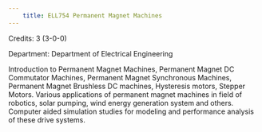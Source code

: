 ```yaml
---
    title: ELL754 Permanent Magnet Machines
---
```

Credits: 3 (3-0-0)

Department: Department of Electrical Engineering

Introduction to Permanent Magnet Machines, Permanent Magnet DC Commutator Machines, Permanent Magnet Synchronous Machines, Permanent Magnet Brushless DC machines, Hysteresis motors, Stepper Motors. Various applications of permanent magnet machines in field of robotics, solar pumping, wind energy generation system and others. Computer aided simulation studies for modeling and performance analysis of these drive systems.